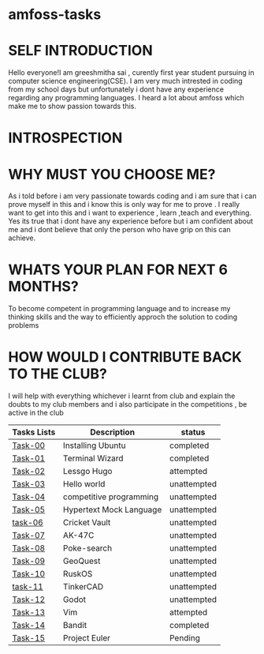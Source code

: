 # amfoss-tasks

# SELF INTRODUCTION

Hello everyone!I am greeshmitha sai , curently first year student pursuing in computer science engineering(CSE). I am very much intrested in coding from my school days but unfortunately i dont have any experience regarding any programming languages. I heard a lot about amfoss which make me to show passion towards this.

# INTROSPECTION
# WHY MUST YOU CHOOSE ME?

As i told before i am very passionate towards coding and i am sure that i can prove myself in this and i know this is only way for me to prove . I really want to get into this and i want to experience , learn ,teach and everything. Yes its true that i dont have any experience before but i am confident about me and i dont believe that only the person who have grip on this can achieve.

# WHATS YOUR PLAN FOR NEXT 6 MONTHS?

To become competent in programming language and to increase my thinking skills and the way to efficiently approch the solution to coding problems

# HOW WOULD I CONTRIBUTE BACK TO THE CLUB?

I will help with everything whichever i learnt from club and explain the doubts to my club members and i also participate in the competitions , be active in the club

**Tasks Lists**|**Description**|**status**
--------------|---------------|---------------
[Task-00](https://github.com/greeshmithasai006/amfoss-tasks/tree/main/task%2000)|Installing Ubuntu|completed
[Task-01](https://github.com/greeshmithasai006/amfoss-tasks/tree/main/task%2001)|Terminal Wizard|completed
[Task-02](https://github.com/greeshmithasai006/amfoss-tasks/tree/main/task%2002)|Lessgo Hugo|attempted
[Task-03](https://github.com/greeshmithasai006/amfoss-tasks/tree/main/task%2003)|Hello world|unattempted
[Task-04](https://github.com/greeshmithasai006/amfoss-tasks/tree/main/task%2004)|competitive programming|unattempted
[Task-05](https://github.com/greeshmithasai006/amfoss-tasks/tree/main/task%2005)|Hypertext Mock Language|unattempted
[task-06](https://github.com/greeshmithasai006/amfoss-tasks/tree/main/task%2006)|Cricket Vault|unattempted
[Task-07](https://github.com/greeshmithasai006/amfoss-tasks/tree/main/task%2007)|AK-47C|unattempted
[Task-08](https://github.com/greeshmithasai006/amfoss-tasks/tree/main/task%2008)|Poke-search|unattempted
[Task-09](https://github.com/greeshmithasai006/amfoss-tasks/tree/main/task%2009)|GeoQuest|unattempted
[Task-10](https://github.com/greeshmithasai006/amfoss-tasks/tree/main/task%2010)|RuskOS|unattempted
[task-11](https://github.com/greeshmithasai006/amfoss-tasks/tree/main/task%2011)|TinkerCAD|unattempted
[Task-12](https://github.com/greeshmithasai006/amfoss-tasks/tree/main/task%2012)|Godot|unattempted
[Task-13](https://github.com/greeshmithasai006/amfoss-tasks/tree/main/task%2013)|Vim|attempted
[Task-14](https://github.com/greeshmithasai006/amfoss-tasks/tree/main/task%2014)|Bandit|completed
[Task-15](https://github.com/greeshmithasai006/amfoss-tasks/tree/main/task%2015)|Project Euler|Pending


